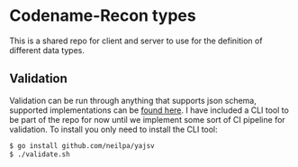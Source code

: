 # Codename-Recon types

This is a shared repo for client and server to use for the definition of different data types.

## Validation

Validation can be run through anything that supports json schema, supported implementations can be [found here](https://json-schema.org/implementations). I have included a CLI tool to be part of the repo for now until we implement some sort of CI pipeline for validation. To install you only need to install the CLI tool:

```bash
$ go install github.com/neilpa/yajsv
$ ./validate.sh
```
